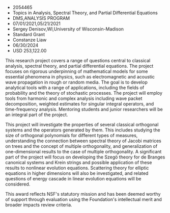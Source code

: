 
* 2054465
* Topics in Analysis, Spectral Theory, and Partial Differential Equations
* DMS,ANALYSIS PROGRAM
* 07/01/2021,05/21/2021
* Sergey Denisov,WI,University of Wisconsin-Madison
* Standard Grant
* Constanze Liaw
* 06/30/2024
* USD 253,122.00

This research project covers a range of questions central to classical analysis,
spectral theory, and partial differential equations. The project focuses on
rigorous underpinning of mathematical models for some essential phenomena in
physics, such as electromagnetic and acoustic wave propagation in rough or
random media. The goal is to develop analytical tools with a range of
applications, including the fields of probability and the theory of stochastic
processes. The project will employ tools from harmonic and complex analysis
including wave packet decomposition, weighted estimates for singular integral
operators, and time-frequency analysis. Mentoring students and junior
researchers will be an integral part of the project.

This project will investigate the properties of several classical orthogonal
systems and the operators generated by them. This includes studying the size of
orthogonal polynomials for different types of measures, understanding the
connection between spectral theory of Jacobi matrices on trees and the concept
of multiple orthogonality, and generalization of one-dimensional results to the
case of multiple orthogonality. A significant part of the project will focus on
developing the Szegö theory for de Branges canonical systems and Krein strings
and possible application of these results to nonlinear evolution equations.
Scattering theory for elliptic equations in higher dimensions will also be
investigated, and related questions of energy cascade in linear evolution
equations will be considered.

This award reflects NSF's statutory mission and has been deemed worthy of
support through evaluation using the Foundation's intellectual merit and broader
impacts review criteria.
